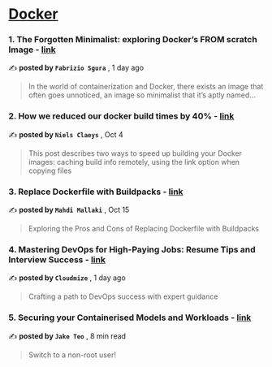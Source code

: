 
<h1><a href=https://medium.com/tag/docker/recommended target="_blank" rel="noopener noreferrer">Docker</a></h1>
<h3>1. The Forgotten Minimalist: exploring Docker’s FROM scratch Image - <a href=https://medium.com/@fabrizio.sgura/the-forgotten-minimalist-exploring-dockers-from-scratch-image-f1254049def2?source=tag_recommended_feed---------0-84----------docker----------5bab9fab_2997_4c08_837e_6dbbc265f3c9------- target="_blank" rel="noopener noreferrer">link</a></h3>

✍️ **posted by `Fabrizio Sgura`** <date> , 1 day ago</date>

<blockquote>In the world of containerization and Docker, there exists an image that often goes unnoticed, an image so minimalist that it’s aptly named…</blockquote>

<h3>2. How we reduced our docker build times by 40% - <a href=https://medium.com/datamindedbe/how-we-reduced-our-docker-build-times-by-40-afea7b7f5fe7?source=tag_recommended_feed---------1-107----------docker----------5bab9fab_2997_4c08_837e_6dbbc265f3c9------- target="_blank" rel="noopener noreferrer">link</a></h3>

✍️ **posted by `Niels Claeys`** <date> , Oct 4</date>

<blockquote>This post describes two ways to speed up building your Docker images: caching build info remotely, using the link option when copying files</blockquote>

<h3>3. Replace Dockerfile with Buildpacks - <a href=https://medium.com/itnext/replace-dockerfile-with-buildpacks-f7e435ad2bfc?source=tag_recommended_feed---------2-85----------docker----------5bab9fab_2997_4c08_837e_6dbbc265f3c9------- target="_blank" rel="noopener noreferrer">link</a></h3>

✍️ **posted by `Mahdi Mallaki`** <date> , Oct 15</date>

<blockquote>Exploring the Pros and Cons of Replacing Dockerfile with Buildpacks</blockquote>

<h3>4. Mastering DevOps for High-Paying Jobs: Resume Tips and Interview Success - <a href=https://medium.com/@cloudmize/mastering-devops-for-high-paying-jobs-resume-tips-and-interview-success-77b2621f7ae3?source=tag_recommended_feed---------3-84----------docker----------5bab9fab_2997_4c08_837e_6dbbc265f3c9------- target="_blank" rel="noopener noreferrer">link</a></h3>

✍️ **posted by `Cloudmize`** <date> , 1 day ago</date>

<blockquote>Crafting a path to DevOps success with expert guidance</blockquote>

<h3>5. Securing your Containerised Models and Workloads - <a href=https://medium.com/towards-data-science/securing-your-containerised-models-and-workloads-3bff4d90a07b?source=tag_recommended_feed---------4-107----------docker----------5bab9fab_2997_4c08_837e_6dbbc265f3c9------- target="_blank" rel="noopener noreferrer">link</a></h3>

✍️ **posted by `Jake Teo`** <date> , 8 min read</date>

<blockquote>Switch to a non-root user!</blockquote>

